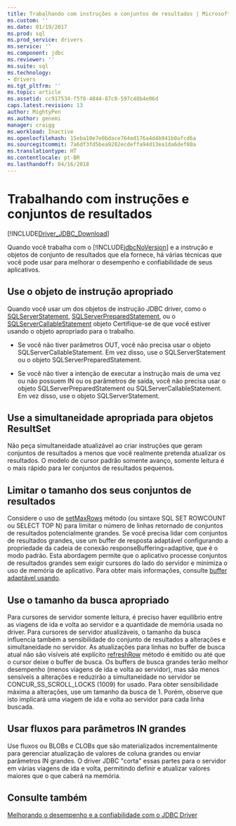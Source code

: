 ```yaml
---
title: Trabalhando com instruções e conjuntos de resultados | Microsoft Docs
ms.custom: ''
ms.date: 01/19/2017
ms.prod: sql
ms.prod_service: drivers
ms.service: ''
ms.component: jdbc
ms.reviewer: ''
ms.suite: sql
ms.technology:
- drivers
ms.tgt_pltfrm: ''
ms.topic: article
ms.assetid: cc917534-f5f8-4844-87c8-597c48b4e06d
caps.latest.revision: 13
author: MightyPen
ms.author: genemi
manager: craigg
ms.workload: Inactive
ms.openlocfilehash: 15eba10e7e0bdace764ed176a4d4b941b0afcd6a
ms.sourcegitcommit: 7a6df3fd5bea9282ecdeffa94d13ea1da6def80a
ms.translationtype: HT
ms.contentlocale: pt-BR
ms.lasthandoff: 04/16/2018
---
```

# <a name="working-with-statements-and-result-sets"></a>Trabalhando com instruções e conjuntos de resultados
[!INCLUDE[Driver_JDBC_Download](../../includes/driver_jdbc_download.md)]

  Quando você trabalha com o [!INCLUDE[jdbcNoVersion](../../includes/jdbcnoversion_md.md)] e a instrução e objetos de conjunto de resultados que ela fornece, há várias técnicas que você pode usar para melhorar o desempenho e confiabilidade de seus aplicativos.  
  
## <a name="use-the-appropriate-statement-object"></a>Use o objeto de instrução apropriado  
 Quando você usar um dos objetos de instrução JDBC driver, como o [SQLServerStatement](../../connect/jdbc/reference/sqlserverstatement-class.md), [SQLServerPreparedStatement](../../connect/jdbc/reference/sqlserverpreparedstatement-class.md), ou o [SQLServerCallableStatement](../../connect/jdbc/reference/sqlservercallablestatement-class.md) objeto Certifique-se de que você estiver usando o objeto apropriado para o trabalho.  
  
-   Se você não tiver parâmetros OUT, você não precisa usar o objeto SQLServerCallableStatement. Em vez disso, use o SQLServerStatement ou o objeto SQLServerPreparedStatement.  
  
-   Se você não tiver a intenção de executar a instrução mais de uma vez ou não possuem IN ou os parâmetros de saída, você não precisa usar o objeto SQLServerPreparedStatement ou SQLServerCallableStatement. Em vez disso, use o objeto SQLServerStatement.  
  
## <a name="use-the-appropriate-concurrency-for-resultset-objects"></a>Use a simultaneidade apropriada para objetos ResultSet  
 Não peça simultaneidade atualizável ao criar instruções que geram conjuntos de resultados a menos que você realmente pretenda atualizar os resultados. O modelo de cursor padrão somente avanço, somente leitura é o mais rápido para ler conjuntos de resultados pequenos.  
  
## <a name="limit-the-size-of-your-result-sets"></a>Limitar o tamanho dos seus conjuntos de resultados  
 Considere o uso de [setMaxRows](../../connect/jdbc/reference/setmaxrows-method-sqlserverstatement.md) método (ou sintaxe SQL SET ROWCOUNT ou SELECT TOP N) para limitar o número de linhas retornado de conjuntos de resultados potencialmente grandes. Se você precisa lidar com conjuntos de resultados grandes, use um buffer de resposta adaptável configurando a propriedade da cadeia de conexão responseBuffering=adaptive, que é o modo padrão. Esta abordagem permite que o aplicativo processe conjuntos de resultados grandes sem exigir cursores do lado do servidor e minimiza o uso de memória de aplicativo. Para obter mais informações, consulte [buffer adaptável usando](../../connect/jdbc/using-adaptive-buffering.md).  
  
## <a name="use-the-appropriate-fetch-size"></a>Use o tamanho da busca apropriado  
 Para cursores de servidor somente leitura, é preciso haver equilíbrio entre as viagens de ida e volta ao servidor e a quantidade de memória usada no driver. Para cursores de servidor atualizáveis, o tamanho da busca influencia também a sensibilidade do conjunto de resultados a alterações e simultaneidade no servidor. As atualizações para linhas no buffer de busca atual não são visíveis até explícito [refreshRow](../../connect/jdbc/reference/refreshrow-method-sqlserverresultset.md) método é emitido ou até que o cursor deixe o buffer de busca. Os buffers de busca grandes terão melhor desempenho (menos viagens de ida e volta ao servidor), mas são menos sensíveis a alterações e reduzirão a simultaneidade no servidor se CONCUR_SS_SCROLL_LOCKS (1009) for usado. Para obter sensibilidade máxima a alterações, use um tamanho da busca de 1. Porém, observe que isto implicará uma viagem de ida e volta ao servidor para cada linha buscada.  
  
## <a name="use-streams-for-large-in-parameters"></a>Usar fluxos para parâmetros IN grandes  
 Use fluxos ou BLOBs e CLOBs que são materializados incrementalmente para gerenciar atualização de valores de coluna grandes ou enviar parâmetros IN grandes. O driver JDBC "corta" essas partes para o servidor em várias viagens de ida e volta, permitindo definir e atualizar valores maiores que o que caberá na memória.  
  
## <a name="see-also"></a>Consulte também  
 [Melhorando o desempenho e a confiabilidade com o JDBC Driver](../../connect/jdbc/improving-performance-and-reliability-with-the-jdbc-driver.md)  
  
  
